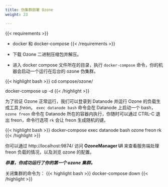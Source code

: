 ```yaml
---
title: 伪集群部署 Ozone
weight: 23

---
```

<!---
  Licensed to the Apache Software Foundation (ASF) under one or more
  contributor license agreements.  See the NOTICE file distributed with
  this work for additional information regarding copyright ownership.
  The ASF licenses this file to You under the Apache License, Version 2.0
  (the "License"); you may not use this file except in compliance with
  the License.  You may obtain a copy of the License at

      http://www.apache.org/licenses/LICENSE-2.0

  Unless required by applicable law or agreed to in writing, software
  distributed under the License is distributed on an "AS IS" BASIS,
  WITHOUT WARRANTIES OR CONDITIONS OF ANY KIND, either express or implied.
  See the License for the specific language governing permissions and
  limitations under the License.
-->

{{< requirements >}}
 * docker 和 docker-compose
{{< /requirements >}}

* 下载 Ozone 二进制压缩包并解压。

* 进入 docker compose 文件所在的目录，执行 `docker-compose` 命令，你的机器会启动一个运行在后台的 ozone 伪集群。

{{< highlight bash >}}
cd compose/ozone/

docker-compose up -d
{{< /highlight >}}

为了验证 Ozone 正常运行，我们可以登录到 Datanode 并运行 Ozone 的负载生成工具 _freon_。 ```exec datanode bash``` 命令会在 Datanode 上启动一个 bash，`ozone freon` 命令在 Datanode 所在的容器内执行，你随时可以通过  CTRL-C 退出 freon，命令行选项 ```rk``` 会让 freon 生成随机的键。

{{< highlight bash >}}
docker-compose exec datanode bash
ozone freon rk
{{< /highlight >}}

你可以通过 http://localhost:9874/ 访问 **OzoneManager UI** 来查看服务端处理 freon 负载的情况，以及浏览 ozone 的配置。

***恭喜，你成功运行了你的第一个 ozone 集群。***

关闭集群的命令为：
{{< highlight bash >}}
docker-compose down
{{< /highlight >}}

